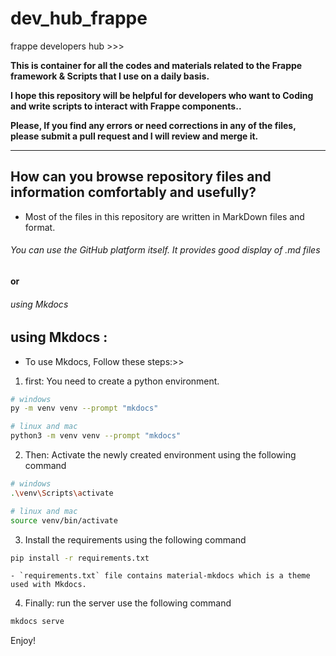 # dev_hub_frappe
frappe developers hub >>>


**This is container for all the codes and materials related to the Frappe framework & Scripts that I use on a daily basis.**

**I hope this repository will be helpful for developers who want to Coding and write scripts to interact with Frappe components..**

**Please, If you find any errors or need corrections in any of the files, please submit a pull request and I will review and merge it.**

-----------------------------

## How can you browse repository files and information comfortably and usefully?
* Most of the files in this repository are written in MarkDown files and format.
###### You can use the GitHub platform itself. It provides good display of .md files
**or**
###### using Mkdocs

## using Mkdocs : 
- To use Mkdocs, Follow these steps:>> 
1) first: You need to create a python environment.
  ```sh
  # windows
  py -m venv venv --prompt "mkdocs"

  # linux and mac
  python3 -m venv venv --prompt "mkdocs"
  ```

2) Then: Activate the newly created environment using the following command
  ```sh
  # windows
  .\venv\Scripts\activate

  # linux and mac
  source venv/bin/activate
  ```

3) Install the requirements using the following command
  ```sh
  pip install -r requirements.txt
  ```
    - `requirements.txt` file contains material-mkdocs which is a theme used with Mkdocs.

4) Finally: run the server use the following command
  ```sh
  mkdocs serve
  ```
Enjoy! 
